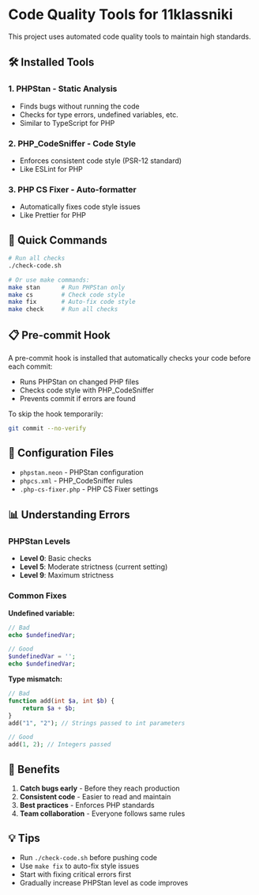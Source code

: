 # Code Quality Tools for 11klassniki

This project uses automated code quality tools to maintain high standards.

## 🛠️ Installed Tools

### 1. **PHPStan** - Static Analysis
- Finds bugs without running the code
- Checks for type errors, undefined variables, etc.
- Similar to TypeScript for PHP

### 2. **PHP_CodeSniffer** - Code Style
- Enforces consistent code style (PSR-12 standard)
- Like ESLint for PHP

### 3. **PHP CS Fixer** - Auto-formatter
- Automatically fixes code style issues
- Like Prettier for PHP

## 🚀 Quick Commands

```bash
# Run all checks
./check-code.sh

# Or use make commands:
make stan      # Run PHPStan only
make cs        # Check code style
make fix       # Auto-fix code style
make check     # Run all checks
```

## 📋 Pre-commit Hook

A pre-commit hook is installed that automatically checks your code before each commit:
- Runs PHPStan on changed PHP files
- Checks code style with PHP_CodeSniffer
- Prevents commit if errors are found

To skip the hook temporarily:
```bash
git commit --no-verify
```

## 🔧 Configuration Files

- `phpstan.neon` - PHPStan configuration
- `phpcs.xml` - PHP_CodeSniffer rules
- `.php-cs-fixer.php` - PHP CS Fixer settings

## 📊 Understanding Errors

### PHPStan Levels
- **Level 0**: Basic checks
- **Level 5**: Moderate strictness (current setting)
- **Level 9**: Maximum strictness

### Common Fixes

**Undefined variable:**
```php
// Bad
echo $undefinedVar;

// Good
$undefinedVar = '';
echo $undefinedVar;
```

**Type mismatch:**
```php
// Bad
function add(int $a, int $b) {
    return $a + $b;
}
add("1", "2"); // Strings passed to int parameters

// Good
add(1, 2); // Integers passed
```

## 🎯 Benefits

1. **Catch bugs early** - Before they reach production
2. **Consistent code** - Easier to read and maintain
3. **Best practices** - Enforces PHP standards
4. **Team collaboration** - Everyone follows same rules

## 💡 Tips

- Run `./check-code.sh` before pushing code
- Use `make fix` to auto-fix style issues
- Start with fixing critical errors first
- Gradually increase PHPStan level as code improves